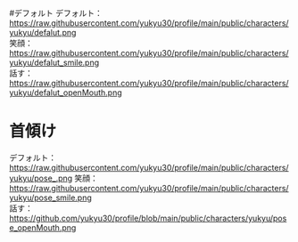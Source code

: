 #デフォルト
デフォルト：https://raw.githubusercontent.com/yukyu30/profile/main/public/characters/yukyu/defalut.png  
笑顔：https://raw.githubusercontent.com/yukyu30/profile/main/public/characters/yukyu/defalut_smile.png  
話す：https://raw.githubusercontent.com/yukyu30/profile/main/public/characters/yukyu/defalut_openMouth.png  
# 首傾け
デフォルト：https://raw.githubusercontent.com/yukyu30/profile/main/public/characters/yukyu/pose_.png 
笑顔：https://raw.githubusercontent.com/yukyu30/profile/main/public/characters/yukyu/pose_smile.png  
話す：https://github.com/yukyu30/profile/blob/main/public/characters/yukyu/pose_openMouth.png
